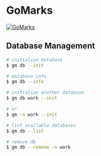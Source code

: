# GoMarks

[![GoMarks](https://img.shields.io/badge/GoMark-blue.svg)]()

## Database Management

```bash
# initialize database
$ gm db --init

# database info
$ gm db --info

# initialize another database
$ gm db work --init

# or
$ gm -n work --init

# list available databases
$ gm db --list

# remove db
$ gm db --remove -n work
```
